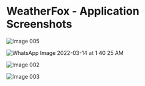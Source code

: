 # WeatherFox - Application Screenshots

![Image 005](https://user-images.githubusercontent.com/79136805/158077263-4ad7f22e-8c00-4be0-b995-7d756bb35645.png)

![WhatsApp Image 2022-03-14 at 1 40 25 AM](https://user-images.githubusercontent.com/79136805/158077256-9fa28362-7035-48c2-9234-5bf74723fdfe.jpeg)

![Image 002](https://user-images.githubusercontent.com/79136805/158077272-ecf98486-1c63-4a31-aa28-63fb5b1bda2d.png)

![Image 003](https://user-images.githubusercontent.com/79136805/158077275-5dc416ec-5430-410a-b2ad-6ee683b99744.png)

